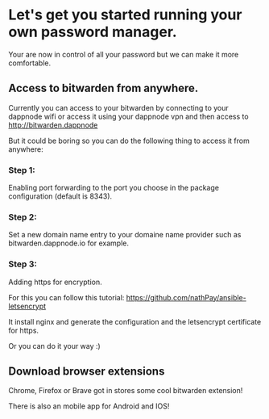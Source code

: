 # Let's get you started running your own password manager.

Your are now in control of all your password but we can make it more comfortable.

## Access to bitwarden from anywhere.

Currently you can access to your bitwarden by connecting to your dappnode wifi or access it using your dappnode vpn and then access to http://bitwarden.dappnode

But it could be boring so you can do the following thing to access it from anywhere:

### Step 1:
Enabling port forwarding to the port you choose in the package configuration (default is 8343).

### Step 2:
Set a new domain name entry to your domaine name provider such as bitwarden.dappnode.io for example.

### Step 3:
Adding https for encryption.

For this you can follow this tutorial: https://github.com/nathPay/ansible-letsencrypt

It install nginx and generate the configuration and the letsencrypt certificate for https.

Or you can do it your way :)

## Download browser extensions

Chrome, Firefox or Brave got in stores some cool bitwarden extension!

There is also an mobile app for Android and IOS!